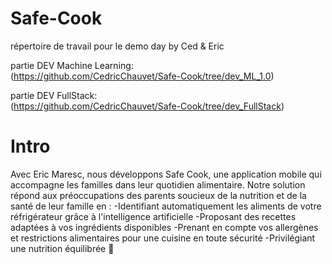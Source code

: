 
# Safe-Cook
répertoire de travail pour le demo day by Ced & Eric


partie DEV Machine Learning:  
(https://github.com/CedricChauvet/Safe-Cook/tree/dev_ML_1.0)


partie DEV FullStack:   
(https://github.com/CedricChauvet/Safe-Cook/tree/dev_FullStack)



# Intro  
Avec Eric Maresc, nous développons Safe Cook, une application mobile qui accompagne les familles dans leur quotidien alimentaire. Notre solution répond aux préoccupations des parents soucieux de la nutrition et de la santé de leur famille en :
-Identifiant automatiquement les aliments de votre réfrigérateur grâce à l'intelligence artificielle
-Proposant des recettes adaptées à vos ingrédients disponibles
-Prenant en compte vos allergènes et restrictions alimentaires pour une cuisine en toute sécurité
-Privilégiant une nutrition équilibrée 🍎 






